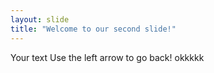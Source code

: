 ```yaml
---
layout: slide
title: "Welcome to our second slide!"
---
```

Your text
Use the left arrow to go back!
okkkkk
